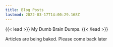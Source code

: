 ```yaml
---
title: Blog Posts
lastmod: 2022-03-17T14:00:29.168Z
---
```

{{< lead >}}
My Dumb Brain Dumps.
{{< /lead >}}

Articles are being baked. Please come back later